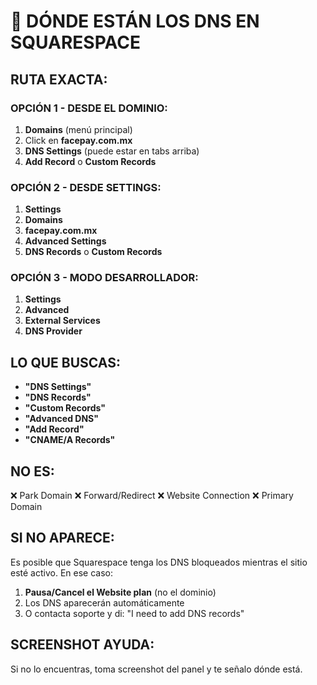 # 🎯 DÓNDE ESTÁN LOS DNS EN SQUARESPACE

## RUTA EXACTA:

### OPCIÓN 1 - DESDE EL DOMINIO:
1. **Domains** (menú principal)
2. Click en **facepay.com.mx**
3. **DNS Settings** (puede estar en tabs arriba)
4. **Add Record** o **Custom Records**

### OPCIÓN 2 - DESDE SETTINGS:
1. **Settings**
2. **Domains** 
3. **facepay.com.mx**
4. **Advanced Settings**
5. **DNS Records** o **Custom Records**

### OPCIÓN 3 - MODO DESARROLLADOR:
1. **Settings**
2. **Advanced**
3. **External Services**
4. **DNS Provider**

## LO QUE BUSCAS:
- **"DNS Settings"**
- **"DNS Records"**  
- **"Custom Records"**
- **"Advanced DNS"**
- **"Add Record"**
- **"CNAME/A Records"**

## NO ES:
❌ Park Domain
❌ Forward/Redirect
❌ Website Connection
❌ Primary Domain

## SI NO APARECE:
Es posible que Squarespace tenga los DNS bloqueados mientras el sitio esté activo. En ese caso:
1. **Pausa/Cancel el Website plan** (no el dominio)
2. Los DNS aparecerán automáticamente
3. O contacta soporte y di: "I need to add DNS records"

## SCREENSHOT AYUDA:
Si no lo encuentras, toma screenshot del panel y te señalo dónde está.